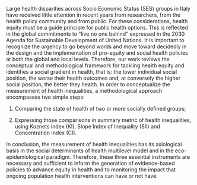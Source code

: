 Large health disparities across Socio Economic Status (SES) groups in Italy have received little attention in recent years from researchers, from the health policy community and from public. For these considerations, health equity must be a guide principle for public health options. This is reflected in the global commitments to "live no one behind" expressed in the 2030 Agenda for Sustainable Development of United Nations. 
It is important to recognize the urgency to go beyond words and move toward decidedly in the design and the implementation of pro-equity and social health policies at both the global and local levels.
Therefore, our work reviews the conceptual and methodological framework for tackling health equity and identifies a social gradient in health, that is: the lower individual social position, the worse their health outcomes and, at conversely the higher social position, the better they health.
In order to conceptualize the measurement of health inequalities, a methodological approach encompasses two simple steps:

1.	Comparing the state of health of two or more socially defined groups;

2.	Expressing those comparisons in summary metric of health inequalities, using Kuznets index (KI), Slope Index of Inequality (SII) and Concentration Index (CI).

In conclusion, the measurement of health inequalities has its axiological basis in the social determinants of health multilevel model and in the eco-epidemiological paradigm.
Therefore, these three essential instruments are necessary and sufficient to inform the generation of evidence-based policies to advance equity in health and to monitoring the impact that ongoing population health interventions can have or not have.